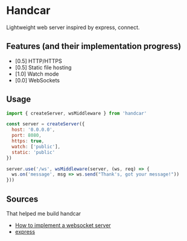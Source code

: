 
# Handcar

Lightweight web server inspired by express, connect.

## Features (and their implementation progress)

* [0.5] HTTP/HTTPS
* [0.5] Static file hosting
* [1.0] Watch mode
* [0.0] WebSockets

## Usage

```js
import { createServer, wsMiddleware } from 'handcar'

const server = createServer({
  host: '0.0.0.0',
  port: 8080,
  https: true,
  watch: ['public'],
  static: 'public'
})

server.use('/ws', wsMiddleware(server, (ws, req) => {
  ws.on('message', msg => ws.send("Thank's, got your message!"))
}))
```

## Sources
That helped me build handcar

* [How to implement a websocket server](https://dustinpfister.github.io/2019/11/20/nodejs-websocket/)
* [express](https://expressjs.com/)
